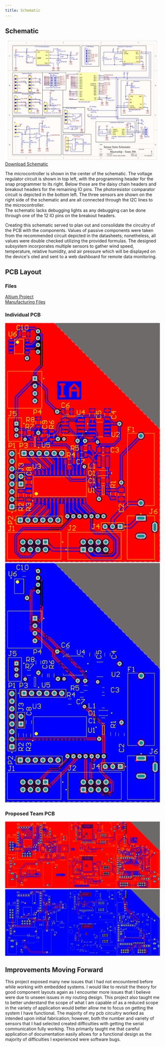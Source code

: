```yaml
---
title: Schematic
---
```


## Schematic

![schematic](./assets/images/schematic.png)  
[Download Schematic](./assets/pdf/schematic.pdf)

The microcontroller is shown in the center of the schematic. The voltage regulator circuit is shown in top left, with the programming header for the snap programmer to its right. Below those are the daisy chain headers and breakout headers for the remaining IO pins. The photoresistor comparator circuit is depicted in the bottom left. The three sensors are shown on the right side of the schematic and are all connected through the I2C lines to the microcontroller.  
The schematic lacks debugging lights as any debugging can be done through one of the 12 IO pins on the breakout headers.  

Creating this schematic served to plan out and consolidate the circuitry of the PCB with the components. Values of passive components were taken from the recommended circuit depicted in the datasheets; nonetheless, all values were double checked utilizing the provided formulas. The designed subsystem incorporates multiple sensors to gather wind speed, temperature, relative humidity, and air pressure which will be displayed on the device's oled and sent to a web dashboard for remote data monitoring.

## PCB Layout

### Files

[Altium Project](./assets/eCAD/EGR314_Ian_Subsytem%20(5-5-2025%2011-53-14).zip)  
[Manufacturing Files](./assets/eCAD/IanAnderson306.zip)  

### Individual PCB

![PCB top design](./assets/images/top.png)  
![PCB bottom design](./assets/images/bot.png)

### Proposed Team PCB

![Team PCB top design](./assets/images/team_top.png)  
![Team PCB bottom design](./assets/images/team_bot.png)

## Improvements Moving Forward

This project exposed many new issues that I had not encountered before while working with embedded systems. I would like to revisit the theory for good component layouts again as I encounter more issues that I believe were due to unseen issues in my routing design. This project also taught me to better understand the scope of what I am capable of as a reduced scope in the variety of application would better allow me to focus on getting the system I have functional. The majority of my pcb circuitry worked as intended upon initial fabrication; however, both the number and variety of sensors that I had selected created difficulties with getting the serial communication fully working. This primarily taught me that careful application of documentation easily allows for a functional design as the majority of difficulties I experienced were software bugs.
